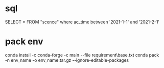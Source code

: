 
# sql
SELECT * FROM "scence" where ac_time between '2021-1-1' and '2021-2-1'

# pack env

conda install -c conda-forge -c main --file requirement\base.txt
conda pack -n env_name -o env_name.tar.gz --ignore-editable-packages